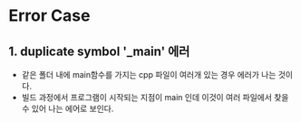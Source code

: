 # Error Case
## 1. duplicate symbol '_main' 에러
* 같은 폴더 내에 main함수를 가지는 cpp 파일이 여러개 있는 경우 에러가 나는 것이다. 
* 빌드 과정에서 프로그램이 시작되는 지점이 main 인데 이것이 여러 파일에서 찾을 수 있어 나는 에어로 보인다. 